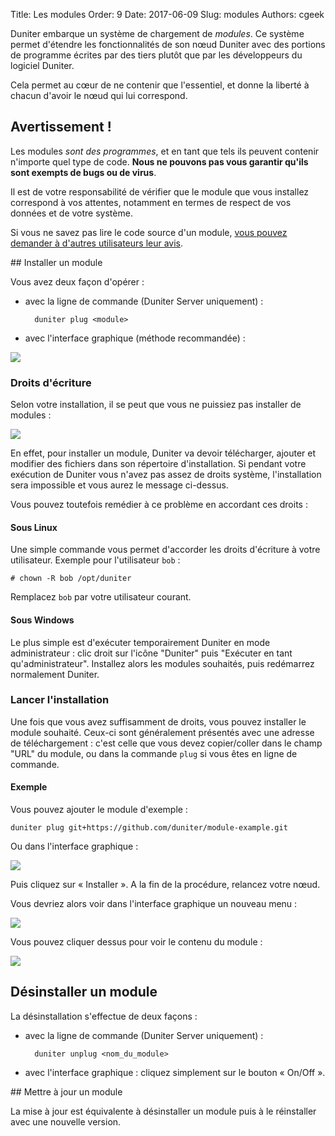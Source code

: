 Title: Les modules
Order: 9
Date: 2017-06-09
Slug: modules
Authors: cgeek

Duniter embarque un système de chargement de *modules*. Ce système permet d'étendre les fonctionnalités de son nœud Duniter avec des portions de programme écrites par des tiers plutôt que par les développeurs du logiciel Duniter.

Cela permet au cœur de ne contenir que l'essentiel, et donne la liberté à chacun d'avoir le nœud qui lui correspond.

## Avertissement !

Les modules *sont des programmes*, et en tant que tels ils peuvent contenir n'importe quel type de code. **Nous ne pouvons pas vous garantir qu'ils sont exempts de bugs ou de virus**.

Il est de votre responsabilité de vérifier que le module que vous installez correspond à vos attentes, notamment en termes de respect de vos données et de votre système.

Si vous ne savez pas lire le code source d'un module, [vous pouvez demander à d'autres utilisateurs leur avis](https://forum.duniter.org/c/dev/modules).

## Installer un module

Vous avez deux façon d'opérer :

* avec la ligne de commande (Duniter Server uniquement) : 


        duniter plug <module>

* avec l'interface graphique (méthode recommandée) : 

![](/images/modules/modules_ui.png)
    
### Droits d'écriture

Selon votre installation, il se peut que vous ne puissiez pas installer de modules : 

![](/images/modules/modules_droits.png)

En effet, pour installer un module, Duniter va devoir télécharger, ajouter et modifier des fichiers dans son répertoire d'installation. Si pendant votre exécution de Duniter vous n'avez pas assez de droits système, l'installation sera impossible et vous aurez le message ci-dessus.

Vous pouvez toutefois remédier à ce problème en accordant ces droits : 

#### Sous Linux

Une simple commande vous permet d'accorder les droits d'écriture à votre utilisateur. Exemple pour l'utilisateur `bob` :

    # chown -R bob /opt/duniter
    
Remplacez `bob` par votre utilisateur courant.

#### Sous Windows

Le plus simple est d'exécuter temporairement Duniter en mode administrateur : clic droit sur l'icône "Duniter" puis "Exécuter en tant qu'administrateur". Installez alors les modules souhaités, puis redémarrez normalement Duniter.

### Lancer l'installation

Une fois que vous avez suffisamment de droits, vous pouvez installer le module souhaité. Ceux-ci sont généralement présentés avec une adresse de téléchargement : c'est celle que vous devez copier/coller dans le champ "URL" du module, ou dans la commande `plug` si vous êtes en ligne de commande.

#### Exemple 

Vous pouvez ajouter le module d'exemple :

    duniter plug git+https://github.com/duniter/module-example.git
    
Ou dans l'interface graphique : 

![](/images/modules/modules_install.png)

Puis cliquez sur « Installer ». A la fin de la procédure, relancez votre nœud.

Vous devriez alors voir dans l'interface graphique un nouveau menu :

![](/images/modules/modules_menu.png)

Vous pouvez cliquer dessus pour voir le contenu du module :

![](/images/modules/modules_resultat.png)

## Désinstaller un module

La désinstallation s'effectue de deux façons : 

* avec la ligne de commande (Duniter Server uniquement) : 


        duniter unplug <nom_du_module>

* avec l'interface graphique : cliquez simplement sur le bouton « On/Off ».

## Mettre à jour un module

La mise à jour est équivalente à désinstaller un module puis à le réinstaller avec une nouvelle version.
